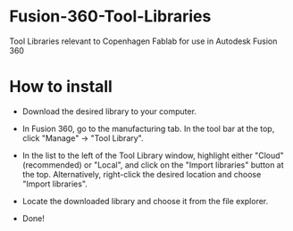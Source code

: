 # Fusion-360-Tool-Libraries
Tool Libraries relevant to Copenhagen Fablab for use in Autodesk Fusion 360

# How to install
- Download the desired library to your computer.

- In Fusion 360, go to the manufacturing tab. In the tool bar at the top, click "Manage" -> "Tool Library".

- In the list to the left of the Tool Library window, highlight either "Cloud"(recommended) or "Local", and click on the "Import libraries" button at the top. Alternatively, right-click the desired location and choose "Import libraries".

- Locate the downloaded library and choose it from the file explorer.

- Done!
